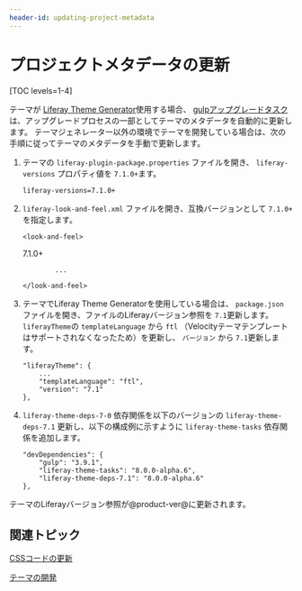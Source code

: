 ```yaml
---
header-id: updating-project-metadata
---
```


# プロジェクトメタデータの更新

[TOC levels=1-4]

テーマが [Liferay Theme Generator](/docs/7-1/tutorials/-/knowledge_base/t/creating-themes)使用する場合、 [gulpアップグレードタスク](/docs/7-1/tutorials/-/knowledge_base/t/upgrading-themes-created-with-the-theme-generator) は、アップグレードプロセスの一部としてテーマのメタデータを自動的に更新します。 テーマジェネレーター以外の環境でテーマを開発している場合は、次の手順に従ってテーマのメタデータを手動で更新します。

1.  テーマの `liferay-plugin-package.properties` ファイルを開き、 `liferay-versions` プロパティ値を `7.1.0+`ます。
   
        liferay-versions=7.1.0+

2.  `liferay-look-and-feel.xml` ファイルを開き、互換バージョンとして `7.1.0+` を指定します。
   
        <look-and-feel>
       <compatibility> <version>7.1.0+</version> </compatibility> 
   
                ...
       
        </look-and-feel>

3.  テーマでLiferay Theme Generatorを使用している場合は、 `package.json` ファイルを開き、ファイルのLiferayバージョン参照を `7.1`更新します。 `liferayTheme`の `templateLanguage` から `ftl` （Velocityテーマテンプレートはサポートされなくなったため）を更新し、 `バージョン` から `7.1`更新します。
   
        "liferayTheme": {
            ...
            "templateLanguage": "ftl",
            "version": "7.1"
        },

4.  `liferay-theme-deps-7-0` 依存関係を以下のバージョンの `liferay-theme-deps-7.1` 更新し、以下の構成例に示すように `liferay-theme-tasks` 依存関係を追加します。
   
        "devDependencies": {
            "gulp": "3.9.1",
            "liferay-theme-tasks": "8.0.0-alpha.6",
            "liferay-theme-deps-7.1": "8.0.0-alpha.6"
        },

テーマのLiferayバージョン参照が@product-ver@に更新されます。

## 関連トピック

[CSSコードの更新](/docs/7-1/tutorials/-/knowledge_base/t/updating-css-code)

[テーマの開発](/docs/7-1/tutorials/-/knowledge_base/t/developing-themes)

